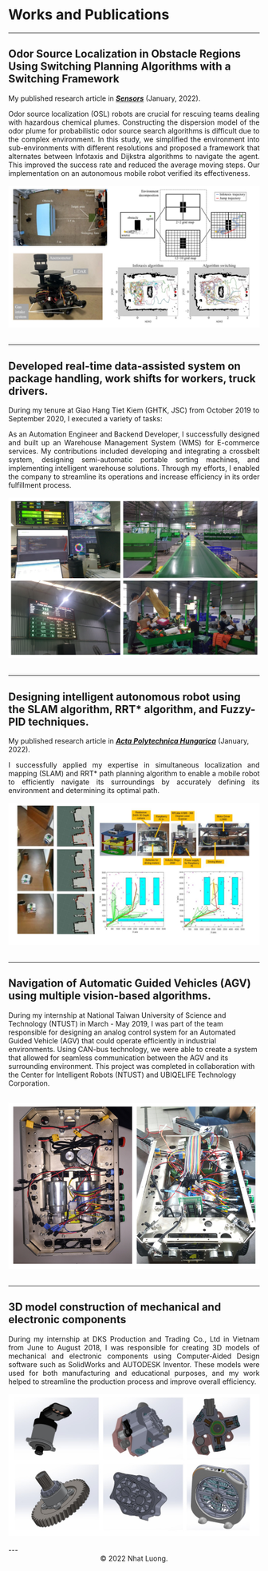 # Works and Publications 
---

## Odor Source Localization in Obstacle Regions Using Switching Planning Algorithms with a Switching Framework

My published research article in [***Sensors***](https://www.mdpi.com/1424-8220/23/3/1140) (January, 2022).

<div style="text-align: justify">Odor source localization (OSL) robots are crucial for rescuing teams dealing with hazardous chemical plumes. Constructing the dispersion model of the odor plume for probabilistic odor source search algorithms is difficult due to the complex environment. In this study, we simplified the environment into sub-environments with different resolutions and proposed a framework that alternates between Infotaxis and Dijkstra algorithms to navigate the agent. This improved the success rate and reduced the average moving steps. Our implementation on an autonomous mobile robot verified its effectiveness. </div>

<br>
<center><img src="images/cpt.jpg"/></center>
<br>

---
##  Developed real-time data-assisted system on package handling, work shifts for workers, truck drivers.

During my tenure at Giao Hang Tiet Kiem (GHTK, JSC) from October 2019 to September 2020, I executed a variety of tasks:

<div style="text-align: justify">As an Automation Engineer and Backend Developer, I successfully designed and built up an Warehouse Management System (WMS) for E-commerce services. My contributions included developing and integrating a crossbelt system, designing semi-automatic portable sorting machines, and implementing intelligent warehouse solutions. Through my efforts, I enabled the company to streamline its operations and increase efficiency in its order fulfillment process. </div>
<br>
<center><img src="images/ghtk.png"/></center>
<br>

---
##  Designing intelligent autonomous robot using the SLAM algorithm, RRT* algorithm, and Fuzzy-PID techniques.

My published research article in [***Acta Polytechnica Hungarica***](http://acta.uni-obuda.hu/Mac_Lin_Huan_Nhat_Hoang_Hai_113.pdf) (January, 2022).

<div style="text-align: justify">I successfully applied my expertise in simultaneous localization and mapping (SLAM) and RRT* path planning algorithm to enable a mobile robot to efficiently navigate its surroundings by accurately defining its environment and determining its optimal path. </div>
<br>
<center><img src="images/rrt.png"/></center>
<br>

---
##  Navigation of Automatic Guided Vehicles (AGV) using multiple vision-based algorithms.

During my internship at National Taiwan University of Science and Technology (NTUST) in March - May 2019, I was part of the team responsible for designing an analog control system for an Automated Guided Vehicle (AGV) that could operate efficiently in industrial environments. Using CAN-bus technology, we were able to create a system that allowed for seamless communication between the AGV and its surrounding environment. This project was completed in collaboration with the Center for Intelligent Robots (NTUST) and UBIQELIFE Technology Corporation.

<br>
<center><img src="images/ntust.png"/></center>
<br>

---
## 3D model construction of mechanical and electronic components

<div style="text-align: justify"> During my internship at DKS Production and Trading Co., Ltd in Vietnam from June to August 2018, I was responsible for creating 3D models of mechanical and electronic components using Computer-Aided Design software such as SolidWorks and AUTODESK Inventor. These models were used for both manufacturing and educational purposes, and my work helped to streamline the production process and improve overall efficiency. </div>
<br>
<center><img src="images/mechanical.jpg"/></center>
<br>
---

<center>© 2022 Nhat Luong.</center>



